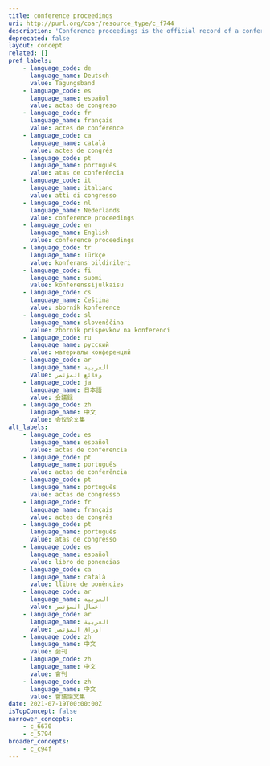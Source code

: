 ```yaml
---
title: conference proceedings
uri: http://purl.org/coar/resource_type/c_f744
description: 'Conference proceedings is the official record of a conference meeting. It is a collection of documents which corresponds to the presentations given at the conference. It may include additional content. [Source: http://www.ieee.org/documents/confprocdefined.pdf ]'
deprecated: false
layout: concept
related: []
pref_labels:
    - language_code: de
      language_name: Deutsch
      value: Tagungsband
    - language_code: es
      language_name: español
      value: actas de congreso
    - language_code: fr
      language_name: français
      value: actes de conférence
    - language_code: ca
      language_name: català
      value: actes de congrés
    - language_code: pt
      language_name: português
      value: atas de conferência
    - language_code: it
      language_name: italiano
      value: atti di congresso
    - language_code: nl
      language_name: Nederlands
      value: conference proceedings
    - language_code: en
      language_name: English
      value: conference proceedings
    - language_code: tr
      language_name: Türkçe
      value: konferans bildirileri
    - language_code: fi
      language_name: suomi
      value: konferenssijulkaisu
    - language_code: cs
      language_name: čeština
      value: sborník konference
    - language_code: sl
      language_name: slovenščina
      value: zbornik prispevkov na konferenci
    - language_code: ru
      language_name: русский
      value: материалы конференций
    - language_code: ar
      language_name: العربية
      value: وقائع المؤتمر
    - language_code: ja
      language_name: 日本語
      value: 会議録
    - language_code: zh
      language_name: 中文
      value: 会议论文集
alt_labels:
    - language_code: es
      language_name: español
      value: actas de conferencia
    - language_code: pt
      language_name: português
      value: actas de conferência
    - language_code: pt
      language_name: português
      value: actas de congresso
    - language_code: fr
      language_name: français
      value: actes de congrès
    - language_code: pt
      language_name: português
      value: atas de congresso
    - language_code: es
      language_name: español
      value: libro de ponencias
    - language_code: ca
      language_name: català
      value: llibre de ponències
    - language_code: ar
      language_name: العربية
      value: اعمال المؤتمر
    - language_code: ar
      language_name: العربية
      value: اوراق المؤتمر
    - language_code: zh
      language_name: 中文
      value: 会刊
    - language_code: zh
      language_name: 中文
      value: 會刊
    - language_code: zh
      language_name: 中文
      value: 會議論文集
date: 2021-07-19T00:00:00Z
isTopConcept: false
narrower_concepts:
    - c_6670
    - c_5794
broader_concepts:
    - c_c94f
---
```


